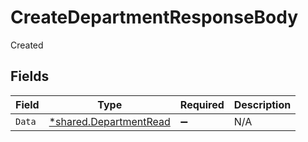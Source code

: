 # CreateDepartmentResponseBody

Created


## Fields

| Field                                                           | Type                                                            | Required                                                        | Description                                                     |
| --------------------------------------------------------------- | --------------------------------------------------------------- | --------------------------------------------------------------- | --------------------------------------------------------------- |
| `Data`                                                          | [*shared.DepartmentRead](../../models/shared/departmentread.md) | :heavy_minus_sign:                                              | N/A                                                             |
